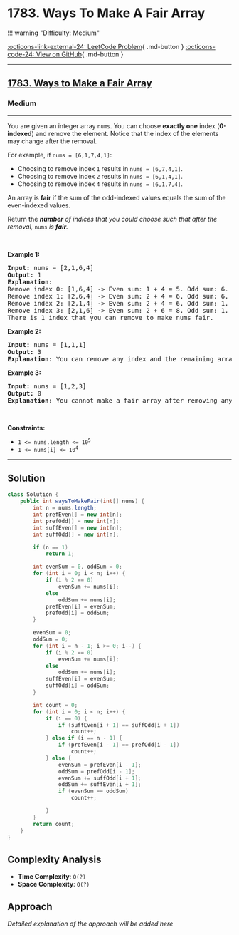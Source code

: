 # 1783. Ways To Make A Fair Array

!!! warning "Difficulty: Medium"

[:octicons-link-external-24: LeetCode Problem](https://leetcode.com/problems/ways-to-make-a-fair-array/){ .md-button }
[:octicons-code-24: View on GitHub](https://github.com/RAJ8664/Leetcode/tree/master/1783-ways-to-make-a-fair-array){ .md-button }

---

<h2><a href="https://leetcode.com/problems/ways-to-make-a-fair-array">1783. Ways to Make a Fair Array</a></h2><h3>Medium</h3><hr><p>You are given an integer array&nbsp;<code>nums</code>. You can choose <strong>exactly one</strong> index (<strong>0-indexed</strong>) and remove the element. Notice that the index of the elements may change after the removal.</p>

<p>For example, if <code>nums = [6,1,7,4,1]</code>:</p>

<ul>
	<li>Choosing to remove index <code>1</code> results in <code>nums = [6,7,4,1]</code>.</li>
	<li>Choosing to remove index <code>2</code> results in <code>nums = [6,1,4,1]</code>.</li>
	<li>Choosing to remove index <code>4</code> results in <code>nums = [6,1,7,4]</code>.</li>
</ul>

<p>An array is <strong>fair</strong> if the sum of the odd-indexed values equals the sum of the even-indexed values.</p>

<p>Return the <em><strong>number</strong> of indices that you could choose such that after the removal, </em><code>nums</code><em> </em><em>is <strong>fair</strong>. </em></p>

<p>&nbsp;</p>
<p><strong class="example">Example 1:</strong></p>

<pre>
<strong>Input:</strong> nums = [2,1,6,4]
<strong>Output:</strong> 1
<strong>Explanation:</strong>
Remove index 0: [1,6,4] -&gt; Even sum: 1 + 4 = 5. Odd sum: 6. Not fair.
Remove index 1: [2,6,4] -&gt; Even sum: 2 + 4 = 6. Odd sum: 6. Fair.
Remove index 2: [2,1,4] -&gt; Even sum: 2 + 4 = 6. Odd sum: 1. Not fair.
Remove index 3: [2,1,6] -&gt; Even sum: 2 + 6 = 8. Odd sum: 1. Not fair.
There is 1 index that you can remove to make nums fair.
</pre>

<p><strong class="example">Example 2:</strong></p>

<pre>
<strong>Input:</strong> nums = [1,1,1]
<strong>Output:</strong> 3
<strong>Explanation:</strong>&nbsp;You can remove any index and the remaining array is fair.
</pre>

<p><strong class="example">Example 3:</strong></p>

<pre>
<strong>Input:</strong> nums = [1,2,3]
<strong>Output:</strong> 0
<strong>Explanation:</strong>&nbsp;You cannot make a fair array after removing any index.
</pre>

<p>&nbsp;</p>
<p><strong>Constraints:</strong></p>

<ul>
	<li><code>1 &lt;= nums.length &lt;= 10<sup>5</sup></code></li>
	<li><code>1 &lt;= nums[i] &lt;= 10<sup>4</sup></code></li>
</ul>


---

## Solution

```java
class Solution {
    public int waysToMakeFair(int[] nums) {
        int n = nums.length;
        int prefEven[] = new int[n];
        int prefOdd[] = new int[n];
        int suffEven[] = new int[n];
        int suffOdd[] = new int[n];

        if (n == 1)
            return 1;

        int evenSum = 0, oddSum = 0;
        for (int i = 0; i < n; i++) {
            if (i % 2 == 0)
                evenSum += nums[i];
            else
                oddSum += nums[i];
            prefEven[i] = evenSum;
            prefOdd[i] = oddSum;
        }

        evenSum = 0;
        oddSum = 0;
        for (int i = n - 1; i >= 0; i--) {
            if (i % 2 == 0)
                evenSum += nums[i];
            else
                oddSum += nums[i];
            suffEven[i] = evenSum;
            suffOdd[i] = oddSum;
        }

        int count = 0;
        for (int i = 0; i < n; i++) {
            if (i == 0) {
                if (suffEven[i + 1] == suffOdd[i + 1])
                    count++;
            } else if (i == n - 1) {
                if (prefEven[i - 1] == prefOdd[i - 1])
                    count++;
            } else {
                evenSum = prefEven[i - 1];
                oddSum = prefOdd[i - 1];
                evenSum += suffOdd[i + 1];
                oddSum += suffEven[i + 1];
                if (evenSum == oddSum)
                    count++;

            }
        }
        return count;
    }
}
```

## Complexity Analysis

- **Time Complexity**: `O(?)`
- **Space Complexity**: `O(?)`

## Approach

*Detailed explanation of the approach will be added here*

